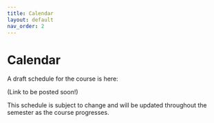 ```yaml
---
title: Calendar
layout: default
nav_order: 2
---
```


# Calendar

A draft schedule for the course is here:

(Link to be posted soon!)

<!--[Intro to HCI Schedule Spring 2025](https://docs.google.com/spreadsheets/d/1BZ389wfZyqSZ722mvAUd_rLS0E5hAa9g1CYhWK8WiIw/edit?gid=555917934#gid=555917934)-->

This schedule is subject to change and will be updated throughout the semester as the course progresses.
